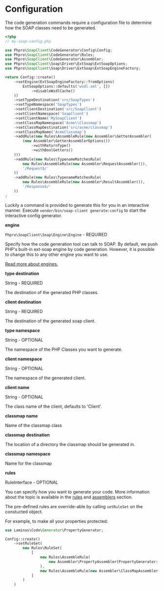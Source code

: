 # Configuration

The code generation commands require a configuration file to determine how the SOAP classes need to be generated.

```php
<?php
// my-soap-config.php

use Phpro\SoapClient\CodeGenerator\Config\Config;
use Phpro\SoapClient\CodeGenerator\Rules;
use Phpro\SoapClient\CodeGenerator\Assembler;
use Phpro\SoapClient\Soap\Driver\ExtSoap\ExtSoapOptions;
use Phpro\SoapClient\Soap\Driver\ExtSoap\ExtSoapEngineFactory;

return Config::create()
    ->setEngine(ExtSoapEngineFactory::fromOptions(
        ExtSoapOptions::defaults('wsdl.xml', [])
            ->disableWsdlCache()
    ))
    ->setTypeDestination('src/SoapTypes')
    ->setTypeNamespace('SoapTypes')
    ->setClientDestination('src/SoapClient')
    ->setClientNamespace('SoapClient')
    ->setClientName('MySoapClient')
    ->setClassMapNamespace('Acme\\Classmap')
    ->setClassMapDestination('src/acme/classmap')
    ->setClassMapName('AcmeClassmap')
    ->addRule(new Rules\AssembleRule(new Assembler\GetterAssembler(
        (new Assembler\GetterAssemblerOptions())
            ->withReturnType()
            ->withBoolGetters()
    )))
    ->addRule(new Rules\TypenameMatchesRule(
        new Rules\AssembleRule(new Assembler\RequestAssembler()),
        '/Request$/'
    ))
    ->addRule(new Rules\TypenameMatchesRule(
        new Rules\AssembleRule(new Assembler\ResultAssembler()),
        '/Response$/'
    ))
;
```

Luckily a command is provided to generate this for you in an interactive manner.
Execute `vendor/bin/soap-client generate:config` to start the interactive config generator.

**engine**

`Phpro\SoapClient\Soap\Engine\Engine` - REQUIRED

Specify how the code generation tool can talk to SOAP.
By default, we push PHP's built-in ext-soap engine by code generation.
However, it is possible to change this to any other engine you want to use.

[Read more about engines.](../engine.md)

**type destination**

String - REQUIRED

The destination of the generated PHP classes. 

**client destination**

String - REQUIRED

The destination of the generated soap client. 

**type namespace**

String - OPTIONAL

The namespace of the PHP Classes you want to generate.


**client namespace**

String - OPTIONAL

The namespace of the generated client.

**client name**

String - OPTIONAL

The class name of the client, defaults to 'Client'.

**classmap name**

Name of the classmap class

**classmap destination**

The location of a directory the classmap should be generated in.

**classmap namespace**

Name for the classmap

**rules**

RuleInterface - OPTIONAL

You can specify how you want to generate your code.
More information about the topic is available in the [rules](rules.md) and [assemblers](assemblers.md) section.

The pre-defined rules are override-able by calling `setRuleSet` on the constucted object.

For example, to make all your properties protected:
```php
use Laminas\Code\Generator\PropertyGenerator;

Config::create()
    ->setRuleSet(
        new Rules\RuleSet(
            [
                new Rules\AssembleRule(
                    new Assembler\PropertyAssembler(PropertyGenerator::VISIBILITY_PROTECTED)
                ),
                new Rules\AssembleRule(new Assembler\ClassMapAssembler()),
            ]
        )
    )
```

